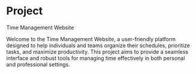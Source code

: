 # Project
Time Management Website

Welcome to the Time Management Website, a user-friendly platform designed to help individuals and teams organize their schedules, prioritize tasks, and maximize productivity. This project aims to provide a seamless interface and robust tools for managing time effectively in both personal and professional settings.

